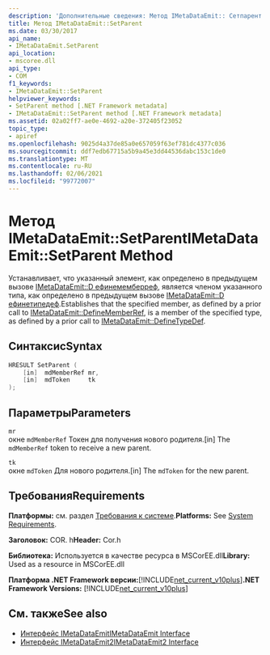 ```yaml
---
description: 'Дополнительные сведения: Метод IMetaDataEmit:: Сетпарент'
title: Метод IMetaDataEmit::SetParent
ms.date: 03/30/2017
api_name:
- IMetaDataEmit.SetParent
api_location:
- mscoree.dll
api_type:
- COM
f1_keywords:
- IMetaDataEmit::SetParent
helpviewer_keywords:
- SetParent method [.NET Framework metadata]
- IMetaDataEmit::SetParent method [.NET Framework metadata]
ms.assetid: 02a02ff7-ae0e-4692-a20e-372405f23052
topic_type:
- apiref
ms.openlocfilehash: 9025d4a37de85a0e657059f63ef781dc4377c036
ms.sourcegitcommit: ddf7edb67715a5b9a45e3dd44536dabc153c1de0
ms.translationtype: MT
ms.contentlocale: ru-RU
ms.lasthandoff: 02/06/2021
ms.locfileid: "99772007"
---
```

# <a name="imetadataemitsetparent-method"></a><span data-ttu-id="9c43e-103">Метод IMetaDataEmit::SetParent</span><span class="sxs-lookup"><span data-stu-id="9c43e-103">IMetaDataEmit::SetParent Method</span></span>

<span data-ttu-id="9c43e-104">Устанавливает, что указанный элемент, как определено в предыдущем вызове [IMetaDataEmit::D ефинемемберреф](imetadataemit-definememberref-method.md), является членом указанного типа, как определено в предыдущем вызове [IMetaDataEmit::D ефинетипедеф](imetadataemit-definetypedef-method.md).</span><span class="sxs-lookup"><span data-stu-id="9c43e-104">Establishes that the specified member, as defined by a prior call to [IMetaDataEmit::DefineMemberRef](imetadataemit-definememberref-method.md), is a member of the specified type, as defined by a prior call to [IMetaDataEmit::DefineTypeDef](imetadataemit-definetypedef-method.md).</span></span>  
  
## <a name="syntax"></a><span data-ttu-id="9c43e-105">Синтаксис</span><span class="sxs-lookup"><span data-stu-id="9c43e-105">Syntax</span></span>  
  
```cpp  
HRESULT SetParent (
    [in]  mdMemberRef mr,
    [in]  mdToken     tk
);  
```  
  
## <a name="parameters"></a><span data-ttu-id="9c43e-106">Параметры</span><span class="sxs-lookup"><span data-stu-id="9c43e-106">Parameters</span></span>  

 `mr`  
 <span data-ttu-id="9c43e-107">окне `mdMemberRef` Токен для получения нового родителя.</span><span class="sxs-lookup"><span data-stu-id="9c43e-107">[in] The `mdMemberRef` token to receive a new parent.</span></span>  
  
 `tk`  
 <span data-ttu-id="9c43e-108">окне `mdToken` Для нового родителя.</span><span class="sxs-lookup"><span data-stu-id="9c43e-108">[in] The `mdToken` for the new parent.</span></span>  
  
## <a name="requirements"></a><span data-ttu-id="9c43e-109">Требования</span><span class="sxs-lookup"><span data-stu-id="9c43e-109">Requirements</span></span>  

 <span data-ttu-id="9c43e-110">**Платформы:** см. раздел [Требования к системе](../../get-started/system-requirements.md).</span><span class="sxs-lookup"><span data-stu-id="9c43e-110">**Platforms:** See [System Requirements](../../get-started/system-requirements.md).</span></span>  
  
 <span data-ttu-id="9c43e-111">**Заголовок:** COR. h</span><span class="sxs-lookup"><span data-stu-id="9c43e-111">**Header:** Cor.h</span></span>  
  
 <span data-ttu-id="9c43e-112">**Библиотека:** Используется в качестве ресурса в MSCorEE.dll</span><span class="sxs-lookup"><span data-stu-id="9c43e-112">**Library:** Used as a resource in MSCorEE.dll</span></span>  
  
 <span data-ttu-id="9c43e-113">**Платформа .NET Framework версии:**[!INCLUDE[net_current_v10plus](../../../../includes/net-current-v10plus-md.md)]</span><span class="sxs-lookup"><span data-stu-id="9c43e-113">**.NET Framework Versions:** [!INCLUDE[net_current_v10plus](../../../../includes/net-current-v10plus-md.md)]</span></span>  
  
## <a name="see-also"></a><span data-ttu-id="9c43e-114">См. также</span><span class="sxs-lookup"><span data-stu-id="9c43e-114">See also</span></span>

- [<span data-ttu-id="9c43e-115">Интерфейс IMetaDataEmit</span><span class="sxs-lookup"><span data-stu-id="9c43e-115">IMetaDataEmit Interface</span></span>](imetadataemit-interface.md)
- [<span data-ttu-id="9c43e-116">Интерфейс IMetaDataEmit2</span><span class="sxs-lookup"><span data-stu-id="9c43e-116">IMetaDataEmit2 Interface</span></span>](imetadataemit2-interface.md)
